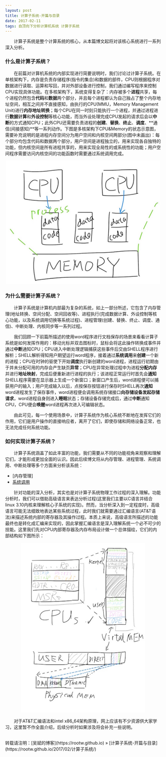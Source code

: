 ```yaml
---
layout: post
title: 计算子系统-开篇与目录
date: 2017-02-11
tags: 自顶向下分析计算机系统 计算子系统
---
```


&emsp;&emsp;计算子系统是整个计算系统的核心，从本篇博文起将对该核心系统进行一系列深入分析。

### 什么是计算子系统？

&emsp;&emsp;在前篇对计算机系统的内部实现进行简要说明时，我们讨论过计算子系统。在单核架构下，内存是负责存储程序(指令的集合)和数据的部件，CPU则根据程序对数据进行读取、运算和写回，并对外部设备进行控制，我们通过编写程序来控制CPU实现具体功能。在多核架构下，系统变得复杂了：内存被多个**进程**共享，每个进程仍然包含**代码**和**数据**两个部分，并且每个进程都认为自己独占了整个内存地址空间，相互之间并不直接感知，由执行的CPU(MMU，Memory Management Unit)进行**内存地址转换**；每个CPU在同一时刻只能执行一个进程，并通过进程进行**数据计算**和**外设控制**等核心功能，而当外设处理完成CPU发起的请求后会以**中断**的方式通知CPU；此外CPU还需要负责进程的**创建**、**替换**、**终止**、**调度**、**通信(间接感知)**等一系列动作。下图是多核架构下CPU&Memory的状态示意图，需要补充说明的是进程内存空间分为用户空间和内核空间两部分(图中未画出)：每个部分均包含代码和数据两个部分，用户空间是进程独立的，用来实现各自独特的功能，但内核空间是所有进程共享的，用来实现全局性的或系统性的功能；用户空间程序需要访问内核空间的功能函数时需要通过系统调用完成。

<div align="center">
    <img src="/images/posts/i440fx/cpu.jpg" height="400" width="500">  
</div> 

### 为什么需要计算子系统？

&emsp;&emsp;计算子系统是计算机内部最为复杂的系统，如上一部分所述，它包含了内存管理(地址转换、空间分配、空间回收等)、进程执行(完成数据计算、外设控制等核心功能，以及系统调用切换等系统过程)、进程管理(创建、替换、终止、调度、通信)、中断处理、内核同步等一系列过程。

&emsp;&emsp;我们回顾一下前篇所描述的使用word程序进行文档保存的场景来看看计算子系统是如何发挥作用的：移动光标并双击图标时，鼠标会将这此操作转换成事件并通过**中断**通知CPU；CPU进入中断处理逻辑捕获这些事件后交由SHELL程序进行解析；SHELL解析得知用户期望运行word程序，接着通过**系统调用**来**创建**一个新的进程；CPU在时钟的驱使下开始**调度**执行新创建的word进程，进程运行初期由于并未分配可用的内存会产生缺页**异常**；CPU在异常处理过程中为进程**分配内存**并进行**地址映射**，完成后便重新进行进程的执行；该进程正常运行时首先会**通知**SHELL程序需要在显示器上生成一个新窗口；新窗口产生后，word进程便可以捕获用户的输入；用户完成输入以后，点按保存按钮进行保存时SHELL再次**通知**word进程发生了保存事件，word进程便会调用系统存储接口**向存储设备发起存储请求**，word进程自身则进入**睡眠**状态；存储设备存储完成后，通过**中断**通知CPU，CPU便会**唤醒**word进程再次进入可编辑状态。

&emsp;&emsp;由此可见，每一个使用场景中，计算子系统作为核心系统不断地在发挥它们的作用，它们是用户操作的直接响应者，离开了它们，即使存储和网络设备正常，也无法完成任何系统功能。

### 如何实现计算子系统？

&emsp;&emsp;计算子系统涵盖了如此丰富的功能，我们需要从不同的功能视角来观察和理解它们，才能形成更加全面的认识。因此后续博文将从内存管理、进程管理、系统调用、中断处理等多个方面来分析该系统：


* [内存管理]
* [系统调用](https://rootw.github.io/2017/02/系统调用/)


&emsp;&emsp;针对功能的深入分析，其实也是对计算子系统物理工作过程的深入理解。功能分析时，我们可以借助高级语言来表达分析过程(这里我们主要以C语言并结合linux 3.10内核来理解核心子系统的实现)。然而，当分析深入到一定程度时，高级语言可能无法细致地表达某些系统过程，此时我们就需要通过汇编语言(AT&T语法)来描述系统内部的寄存器及其操作过程。本质上来说，高级语言所描述的功能最终也是转化成汇编来实现的，因此掌握汇编语言是深入理解系统一个必不可少的技能。这里我们先对CPU内部寄存器及内存布局设计做一个总体描绘，它们的内部结构如下图所示：

<div align="center">
    <img src="/images/posts/i440fx/cpu_low_level.jpg" height="550" width="400">  
</div> 

&emsp;&emsp;对于AT&T汇编语法和intel x86_64架构原理，网上应该有不少资源供大家学习，这里暂不作全面介绍，后续分析时如果涉及将会补充一些说明。

<br>
转载请注明：[吴斌的博客](https://rootw.github.io) » [计算子系统-开篇与目录](https://rootw.github.io/2017/02/计算子系统/) 
